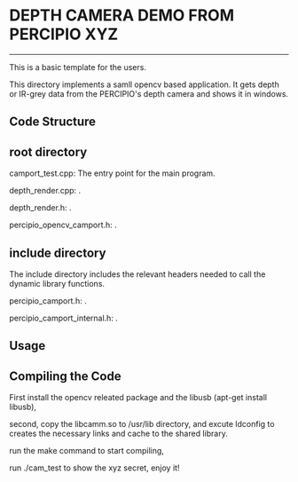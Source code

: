 # DEPTH CAMERA DEMO FROM PERCIPIO XYZ #

----------

This is a basic template for the users.

This directory implements a samll opencv based application. It gets depth or IR-grey data from the PERCIPIO's depth camera and shows it in windows.

## Code Structure ##

## root directory ##

camport_test.cpp: The entry point for the main program.

depth_render.cpp: .

depth_render.h: .

percipio_opencv_camport.h: .

## include directory ##

The include directory includes the relevant headers needed to call the dynamic library functions.

percipio_camport.h: .

percipio_camport_internal.h: .

## Usage ##

## Compiling the Code ##

First install the opencv releated package and the libusb (apt-get install libusb),

second, copy the libcamm.so to /usr/lib directory, and excute ldconfig to creates the necessary links and cache to the shared library.

run the make command to start compiling,

run ./cam_test to show the xyz secret, enjoy it!
